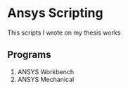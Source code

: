 # Ansys Scripting
This scripts I wrote on my thesis works

## Programs

1. ANSYS Workbench
2. ANSYS Mechanical
